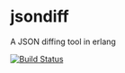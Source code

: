 # jsondiff
A JSON diffing tool in erlang

[![Build Status](https://magnum.travis-ci.com/michaelkitson/jsondiff.svg?token=9U3SvxR2itsJbCVgWNgz&branch=master)](https://magnum.travis-ci.com/michaelkitson/jsondiff)
